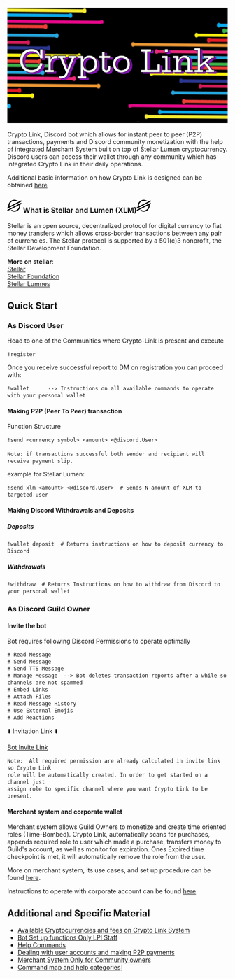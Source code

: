 ![banner](../img/image0.png)

Crypto Link, Discord bot which allows for instant peer to peer (P2P) transactions, payments and Discord community 
monetization with the help of integrated Merchant System built on top of Stellar Lumen cryptocurrency.
Discord users can access their wallet through any community which has integrated Crypto Link in their daily operations.

Additional basic information on how Crypto Link is designed can be obtained [here](DESIGN.md)


### ![banner](../img/emojiLumen.png) What is Stellar and Lumen (XLM)![banner](../img/emojiLumen.png)

Stellar is an open source, decentralized protocol for digital currency to fiat money transfers which allows 
cross-border transactions between any pair of currencies. The Stellar protocol is supported by a 501(c)3 nonprofit, 
the Stellar Development Foundation.

__More on stellar__:<br />
[Stellar](https://www.stellar.org/) <br />
[Stellar Foundation](https://www.stellar.org/foundation) <br />
[Stellar Lumnes](https://www.stellar.org/lumens) <br />



## Quick Start

### As Discord User

Head to one of the Communities where Crypto-Link is present and execute 
```text
!register
```
Once you receive successful report to DM on registration you can proceed with:
```text
!wallet      --> Instructions on all available commands to operate with your personal wallet
```

#### Making P2P (Peer To Peer) transaction

Function Structure

```text
!send <currency symbol> <amount> <@discord.User>

Note: if transactions successful both sender and recipient will receive payment slip. 
```

example for Stellar Lumen:
```text
!send xlm <amount> <@discord.User>  # Sends N amount of XLM to targeted user
```

#### Making Discord Withdrawals and Deposits

##### Deposits
```text
!wallet deposit  # Returns instructions on how to deposit currency to Discord
```

##### Withdrawals
```text
!withdraw  # Returns Instructions on how to withdraw from Discord to your personal wallet
```

### As Discord Guild Owner 

#### Invite the bot
Bot requires following Discord Permissions to operate optimally
```text
# Read Message
# Send Message
# Send TTS Message
# Manage Message  --> Bot deletes transaction reports after a while so channels are not spammed
# Embed Links
# Attach Files
# Read Message History
# Use External Emojis 
# Add Reactions
```

:arrow_down: Invitation Link :arrow_down: 

[Bot Invite Link](https://discord.com/oauth2/authorize?client_id=706806251321032726&scope=bot&permissions=392256)

```text
Note:  All required permission are already calculated in invite link so Crypto Link
role will be automatically created. In order to get started on a channel just
assign role to specific channel where you want Crypto Link to be present.
```

#### Merchant system and corporate wallet
Merchant system allows Guild Owners to monetize and create time oriented roles (Time-Bombed).
Crypto Link, automatically scans for purchases, appends required role to user which made a purchase,
transfers money to Guild's account, as well as monitor for expiration. Ones Expired time checkpoint
is met, it will automatically remove the role from the user. 

More on merchant system, its use cases, and set up procedure can be found [here](MERCHANTCOMMANDS.md).

Instructions to operate with corporate account can be found [here](CORPORATEACCOUNTMANAGEMENT.md)


## Additional and Specific Material
- [Available Cryptocurrencies and fees on Crypto Link System](COINLIMITS.md)
- [Bot Set up functions Only LPI Staff](STAFFCOMMANDS.md)
- [Help Commands](HELPCMDS.md)
- [Dealing with user accounts and making P2P payments](COMMANDS.md)
- [Merchant System Only for Community owners](MERCHANTCOMMANDS.md)
- [Command map and help categories](COMMANDMAP.md)]
